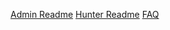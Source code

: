 [Admin Readme](/docs/docs.html?doc=admin_readme.md")
[Hunter Readme](/docs/docs.html?doc=hunter_readme.md")
[FAQ](/docs/docs,html?doc==admin_readme.md")